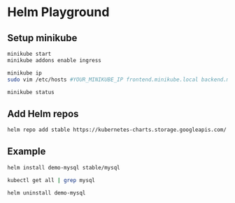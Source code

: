 # Helm Playground

## Setup minikube

```bash
minikube start
minikube addons enable ingress

minikube ip
sudo vim /etc/hosts #YOUR_MINIKUBE_IP frontend.minikube.local backend.minikube.local

minikube status
```

## Add Helm repos

```bash
helm repo add stable https://kubernetes-charts.storage.googleapis.com/
```

## Example

```bash
helm install demo-mysql stable/mysql

kubectl get all | grep mysql

helm uninstall demo-mysql
```
